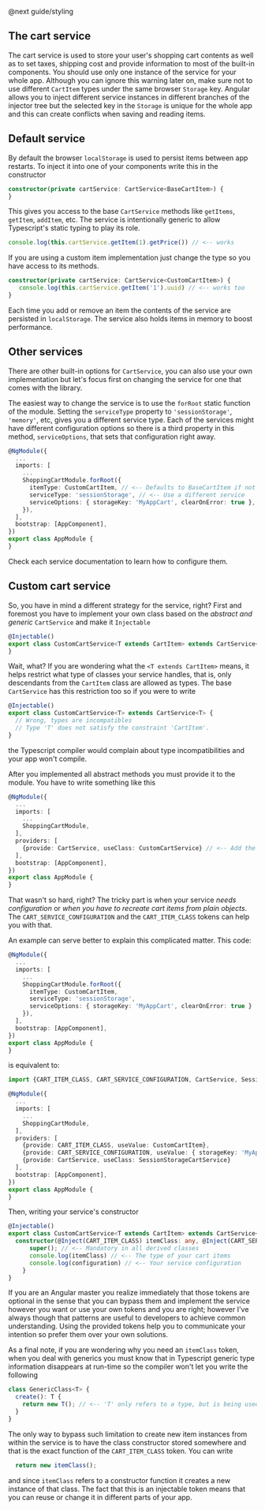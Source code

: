 @next guide/styling
## The cart service

The cart service is used to store your user's shopping cart contents as well as to set taxes, shipping cost and provide information to most of the built-in components. You should use only one instance of the service for your whole app. Although you can ignore this warning later on, make sure not to use different `CartItem` types under the same browser `Storage` key. Angular allows you to inject different service instances in different branches of the injector tree but the selected key in the `Storage` is unique for the whole app and this can create conflicts when saving and reading items.

## Default service

By default the browser `localStorage` is used to persist items between app restarts. To inject it into one of your components write this in the constructor

```typescript
constructor(private cartService: CartService<BaseCartItem>) {
}
```

This gives you access to the base `CartService` methods like `getItems`, `getItem`, `addItem`, etc. The service is intentionally generic to allow Typescript's static typing to play its role. 

```typescript
console.log(this.cartService.getItem(1).getPrice()) // <-- works
```

If you are using a custom item implementation just change the type so you have access to its methods.

```typescript
constructor(private cartService: CartService<CustomCartItem>) {
   console.log(this.cartService.getItem('1').uuid) // <-- works too
}
```

Each time you add or remove an item the contents of the service are persisted in `localStorage`. The service also holds items in memory to boost performance.

## Other services

There are other built-in options for `CartService`, you can also use your own implementation but let's focus first on changing the service for one that comes with the library.

The easiest way to change the service is to use the `forRoot` static function of the module. Setting the `serviceType` property to `'sessionStorage'`, `'memory'`, etc, gives you a different service type. Each of the services might have different configuration options so there is a third property in this method, `serviceOptions`, that sets that configuration right away.

```typescript
@NgModule({
  ...
  imports: [
    ...
    ShoppingCartModule.forRoot({
      itemType: CustomCartItem, // <-- Defaults to BaseCartItem if not present
      serviceType: 'sessionStorage', // <-- Use a different service
      serviceOptions: { storageKey: 'MyAppCart', clearOnError: true }, // <-- Service configuration
    }),
  ],
  bootstrap: [AppComponent],
})
export class AppModule {
}
```

Check each service documentation to learn how to configure them.

## Custom cart service

So, you have in mind a different strategy for the service, right? First and foremost you have to implement your own class based on the *abstract and generic* `CartService` and make it `Injectable`

```typescript
@Injectable()
export class CustomCartService<T extends CartItem> extends CartService<T> {
}
```

Wait, what? If you are wondering what the `<T extends CartItem>` means, it helps restrict what type of classes your service handles, that is, only descendants from the `CartItem` class are allowed as types. The base `CartService` has this restriction too so if you were to write
 
```typescript
@Injectable()
export class CustomCartService<T> extends CartService<T> {
  // Wrong, types are incompatibles
  // Type 'T' does not satisfy the constraint 'CartItem'.
}
```

the Typescript compiler would complain about type incompatibilities and your app won't compile.

After you implemented all abstract methods you must provide it to the module. You have to write something like this

```typescript
@NgModule({
  ...
  imports: [
    ...
    ShoppingCartModule,
  ],
  providers: [
    {provide: CartService, useClass: CustomCartService} // <-- Add the service in the providers array
  ], 
  bootstrap: [AppComponent],
})
export class AppModule {
}
```

That wasn't so hard, right? The tricky part is when your service *needs configuration* or *when you have to recreate cart items from plain objects*. The `CART_SERVICE_CONFIGURATION` and the `CART_ITEM_CLASS` tokens can help you with that. 

An example can serve better to explain this complicated matter. This code:

```typescript
@NgModule({
  ...
  imports: [
    ...
    ShoppingCartModule.forRoot({
      itemType: CustomCartItem,
      serviceType: 'sessionStorage',
      serviceOptions: { storageKey: 'MyAppCart', clearOnError: true }
    }),
  ],
  bootstrap: [AppComponent],
})
export class AppModule {
}
```

is equivalent to:

```typescript
import {CART_ITEM_CLASS, CART_SERVICE_CONFIGURATION, CartService, SessionStorageCartService} from 'ng-shopping-cart';

@NgModule({
  ...
  imports: [
    ...
    ShoppingCartModule,
  ],
  providers: [
    {provide: CART_ITEM_CLASS, useValue: CustomCartItem},
    {provide: CART_SERVICE_CONFIGURATION, useValue: { storageKey: 'MyAppCart', clearOnError: true }},
    {provide: CartService, useClass: SessionStorageCartService}
  ], 
  bootstrap: [AppComponent],
})
export class AppModule {
}
```

Then, writing your service's constructor


```typescript
@Injectable()
export class CustomCartService<T extends CartItem> extends CartService<T> {
  constructor(@Inject(CART_ITEM_CLASS) itemClass: any, @Inject(CART_SERVICE_CONFIGURATION) configuration: any) {
      super(); // <-- Mandatory in all derived classes
      console.log(itemClass) // <-- The type of your cart items
      console.log(configuration) // <-- Your service configuration
    }
}
```

If you are an Angular master you realize immediately that those tokens are optional in the sense that you can bypass them and implement the service however you want or use your own tokens and you are right; however I've always though that patterns are useful to developers to achieve common understanding. Using the provided tokens help you to communicate your intention so prefer them over your own solutions.

As a final note, if you are wondering why you need an `itemClass` token, when you deal with generics you must know that in Typescript generic type information disappears at run-time so the compiler won't let you write the following

```typescript
class GenericClass<T> {
  create(): T {
    return new T(); // <-- 'T' only refers to a type, but is being used as a value here.
  }
}
```

The only way to bypass such limitation to create new item instances from within the service is to have the class constructor stored somewhere and that is the exact function of the `CART_ITEM_CLASS` token. You can write

```typescript
  return new itemClass();
```

and since `itemClass` refers to a constructor function it creates a new instance of that class. The fact that this is an injectable token means that you can reuse or change it in different parts of your app.
